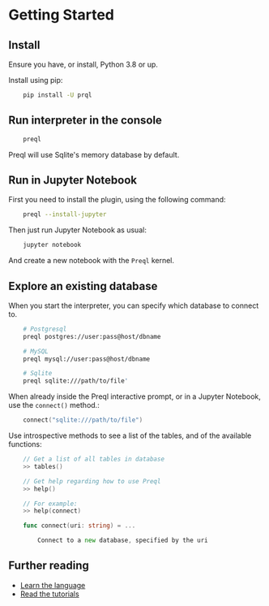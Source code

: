# Getting Started

## Install

Ensure you have, or install, Python 3.8 or up.

Install using pip:

```sh
    pip install -U prql
```

## Run interpreter in the console

```sh
    preql
```

Preql will use Sqlite's memory database by default.

## Run in Jupyter Notebook

First you need to install the plugin, using the following command:

```sh
    preql --install-jupyter
```

Then just run Jupyter Notebook as usual:
```sh
    jupyter notebook
```

And create a new notebook with the `Preql` kernel.


## Explore an existing database

When you start the interpreter, you can specify which database to connect to.

```sh
    # Postgresql
    preql postgres://user:pass@host/dbname

    # MySQL
    preql mysql://user:pass@host/dbname

    # Sqlite
    preql sqlite:///path/to/file'
```

When already inside the Preql interactive prompt, or in a Jupyter Notebook, use the `connect()` method.:

```go
    connect("sqlite:///path/to/file")
```

Use introspective methods to see a list of the tables, and of the available functions:

```go
    // Get a list of all tables in database
    >> tables()

    // Get help regarding how to use Preql
    >> help()

    // For example:
    >> help(connect)

    func connect(uri: string) = ...

        Connect to a new database, specified by the uri
```

## Further reading

- [Learn the language](language.md)
- [Read the tutorials](tutorial.md)